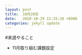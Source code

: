 ```yaml
---
layout: post
title:  10月28日
date:   2020-10-29 12:25:26 +0900
categories: jekyll update
---
```

#来週やること
- 11月取り組む課題設定
